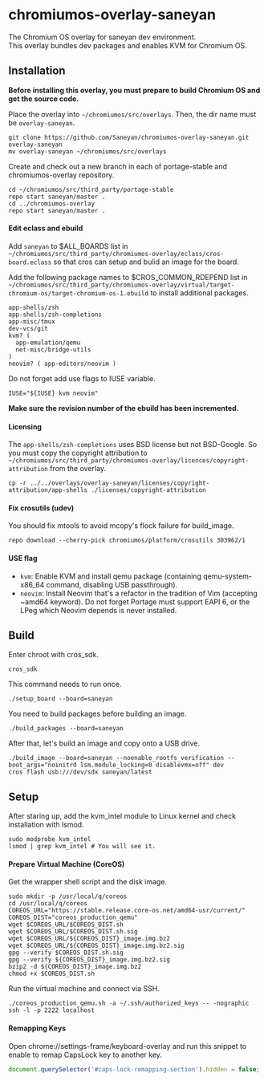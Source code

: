 # chromiumos-overlay-saneyan

The Chromium OS overlay for saneyan dev environment.<br>
This overlay bundles dev packages and enables KVM for Chromium OS.

## Installation

**Before installing this overlay, you must prepare to build Chromium OS and get the source code.**

Place the overlay into `~/chromiumos/src/overlays`. Then, the dir name must be `overlay-saneyan`.

```
git clone https://github.com/Saneyan/chromiumos-overlay-saneyan.git overlay-saneyan
mv overlay-saneyan ~/chromiumos/src/overlays
```

Create and check out a new branch in each of portage-stable and chromiumos-overlay repository.

```
cd ~/chromiumos/src/third_party/portage-stable
repo start saneyan/master .
cd ../chromiumos-overlay
repo start saneyan/master .
```

#### Edit eclass and ebuild

Add `saneyan` to $ALL\_BOARDS list in `~/chromiumos/src/third_party/chromiumos-overlay/eclass/cros-board.eclass` so that cros can setup and bulid an image for the board.

Add the following package names to $CROS\_COMMON\_RDEPEND list in `~/chromiumos/src/third_party/chromiumos-overlay/virtual/target-chromium-os/target-chromium-os-1.ebuild` to install additional packages.<br>

```
app-shells/zsh
app-shells/zsh-completions
app-misc/tmux
dev-vcs/git
kvm? (
  app-emulation/qemu
  net-misc/bridge-utils
)
neovim? ( app-editors/neovim )
```

Do not forget add use flags to IUSE variable.

```
IUSE="${IUSE} kvm neovim"
```

**Make sure the revision number of the ebuild has been incremented.**

#### Licensing

The `app-shells/zsh-completions` uses BSD license but not BSD-Google. So you must copy the copyright attribution to `~/chromiumos/src/third_party/chromiumos-overlay/licences/copyright-attribution` from the overlay.

```
cp -r ../../overlays/overlay-saneyan/licenses/copyright-attribution/app-shells ./licenses/copyright-attribution
```

#### Fix crosutils (udev)

You should fix mtools to avoid mcopy's flock failure for build\_image.

```
repo download --cherry-pick chromiumos/platform/crosutils 303962/1
```

#### USE flag

 * `kvm`: Enable KVM and install qemu package (containing qemu-system-x86\_64 command, disabling USB passthrough).
 * `neovim`: Install Neovim that's a refactor in the tradition of Vim (accepting ~amd64 keyword). Do not forget Portage must support EAPI 6, or the LPeg which Neovim depends is never installed.

## Build

Enter chroot with cros\_sdk.

```
cros_sdk
```

This command needs to run once.

```
./setup_board --board=saneyan
```

You need to build packages before building an image.

```
./build_packages --board=saneyan
```

After that, let's build an image and copy onto a USB drive.

```
./build_image --board=saneyan --noenable_rootfs_verification --boot_args="noinitrd lsm.module_locking=0 disablevmx=off" dev
cros flash usb:///dev/sdx saneyan/latest
```

## Setup

After staring up, add the kvm\_intel module to Linux kernel and check installation with lsmod.

```
sudo modprobe kvm_intel
lsmod | grep kvm_intel # You will see it.
```

#### Prepare Virtual Machine (CoreOS)

Get the wrapper shell script and the disk image.

```
sudo mkdir -p /usr/local/q/coreos
cd /usr/local/q/coreos
COREOS_URL="https://stable.release.core-os.net/amd64-usr/current/"
COREOS_DIST="coreos_production_qemu"
wget $COREOS_URL/$COREOS_DIST.sh
wget $COREOS_URL/$COREOS_DIST.sh.sig
wget $COREOS_URL/${COREOS_DIST}_image.img.bz2
wget $COREOS_URL/${COREOS_DIST}_image.img.bz2.sig
gpg --verify $COREOS_DIST.sh.sig
gpg --verify ${COREOS_DIST}_image.img.bz2.sig
bzip2 -d ${COREOS_DIST}_image.img.bz2
chmod +x $COREOS_DIST.sh
```

Run the virtual machine and connect via SSH.

```
./coreos_production_qemu.sh -a ~/.ssh/authorized_keys -- -nographic
ssh -l -p 2222 localhost
```

#### Remapping Keys

Open chrome://settings-frame/keyboard-overlay and run this snippet to enable to remap CapsLock key to another key.

```js
document.querySelector('#caps-lock-remapping-section').hidden = false;
```

